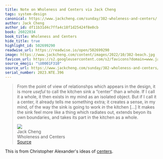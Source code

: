 ```yaml
---
title: Note on Wholeness and Centers via Jack Cheng
tags: system-design
canonical: https://www.jackcheng.com/sunday/382-wholeness-and-centers/
author: Jack Cheng
author_id: df11b31d4c7ffa4c18f1d25424f8e0cb
book: 26022034
book_title: Wholeness and Centers
hide_title: true
highlight_id: 502699290
readwise_url: https://readwise.io/open/502699290
image: https://www.jackcheng.com/content/images/2022/10/382-beach.jpg
favicon_url: https://s2.googleusercontent.com/s2/favicons?domain=www.jackcheng.com
source_emoji: "\U0001F310"
source_url: https://www.jackcheng.com/sunday/382-wholeness-and-centers/#:~:text=From%20the%20point,as%20a%20whole.
serial_number: 2023.NTE.396
---
```

> From the point of view of relationshps which appears in the design, it is more *useful* to call the kitchen sink a “center” than a whole. If I call it a whole, it then exists in my mind as an isolated object. But if I call it a center, it already tells me something extra; it creates a sense, in my mind, of the way the sink is going to work *in* the kitchen […] It makes the sink feel more like a thing which radiates out, extends beyon its own boundaries, and takes its part in the kitchen as a whole.
> <div class="quoteback-footer"><div class="quoteback-avatar"><img class="mini-favicon" src="https://s2.googleusercontent.com/s2/favicons?domain=www.jackcheng.com"></div><div class="quoteback-metadata"><div class="metadata-inner"><span style="display:none">FROM:</span><div aria-label="Jack Cheng" class="quoteback-author"> Jack Cheng</div><div aria-label="Wholeness and Centers" class="quoteback-title"> Wholeness and Centers</div></div></div><div class="quoteback-backlink"><a target="_blank" aria-label="go to the full text of this quotation" rel="noopener" href="https://www.jackcheng.com/sunday/382-wholeness-and-centers/#:~:text=From%20the%20point,as%20a%20whole." class="quoteback-arrow"> Source</a></div></div>

This is from Christopher Alexander's ideas of [centers](https://www.joshbeckman.org/notes/475090054).